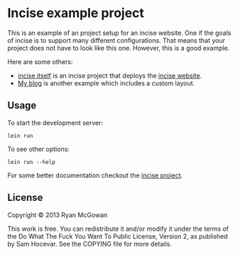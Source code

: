 # Incise example project

This is an example of an project setup for an incise website. One if the goals
of incise is to support many different configurations. That means that your
project does not have to look like this one. However, this is a good example.

Here are some others:

* [incise itself][proj] is an incise project that deploys the [incise
  website][website].
* [My blog][blog] is another example which includes a custom layout.

## Usage

To start the development server:

    lein run

To see other options:

    lein run --help

For some better documentation checkout the [incise project][proj].

## License

Copyright © 2013 Ryan McGowan

This work is free. You can redistribute it and/or modify it under the terms of
the Do What The Fuck You Want To Public License, Version 2, as published by Sam
Hocevar. See the COPYING file for more details.

[proj]: https://github.com/RyanMcG/incise
[website]: http://www.ryanmcg.com/incise/
[blog]: http://www.ryanmcg.com/
